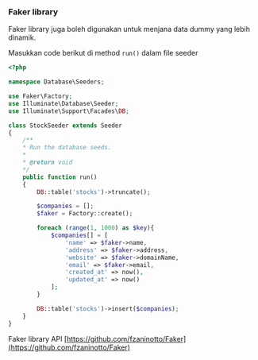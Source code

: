 ### Faker library

Faker library juga boleh digunakan untuk menjana data dummy yang lebih dinamik. 

Masukkan code berikut di method `run()` dalam file seeder     

```php
<?php

namespace Database\Seeders;

use Faker\Factory;
use Illuminate\Database\Seeder;
use Illuminate\Support\Facades\DB;

class StockSeeder extends Seeder
{
    /**
    * Run the database seeds.
    *
    * @return void
    */
    public function run()
    {            
        DB::table('stocks')->truncate();

        $companies = [];
        $faker = Factory::create();

        foreach (range(1, 1000) as $key){
            $companies[] = [
                'name' => $faker->name,
                'address' => $faker->address,
                'website' => $faker->domainName,
                'email' => $faker->email,
                'created_at' => now(),
                'updated_at' => now()
            ];
        }

        DB::table('stocks')->insert($companies);
    }
}
```

Faker library API [https://github.com/fzaninotto/Faker](https://github.com/fzaninotto/Faker)